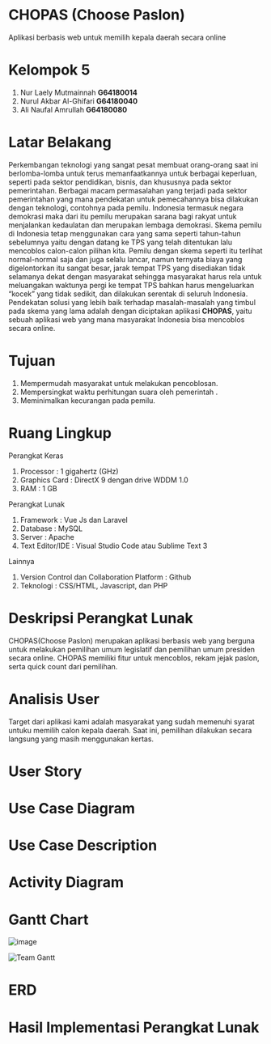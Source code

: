 # CHOPAS (Choose Paslon)
Aplikasi berbasis web untuk memilih kepala daerah secara online
# Kelompok 5
  1. Nur Laely Mutmainnah   **G64180014**
  2. Nurul Akbar Al-Ghifari **G64180040**
  3. Ali Naufal Amrullah    **G64180080**
# Latar Belakang
Perkembangan teknologi yang sangat pesat membuat orang-orang saat ini berlomba-lomba untuk terus memanfaatkannya untuk berbagai keperluan, seperti pada sektor pendidikan, bisnis, dan khususnya pada sektor pemerintahan. Berbagai macam permasalahan yang terjadi pada sektor pemerintahan yang mana pendekatan untuk pemecahannya bisa dilakukan dengan teknologi, contohnya pada pemilu. Indonesia termasuk negara demokrasi maka dari itu pemilu merupakan sarana bagi rakyat untuk menjalankan kedaulatan dan merupakan lembaga demokrasi. Skema pemilu di Indonesia tetap menggunakan cara yang sama seperti tahun-tahun sebelumnya yaitu dengan datang ke TPS yang telah ditentukan lalu mencoblos calon-calon pilihan kita. Pemilu dengan skema seperti itu terlihat normal-normal saja dan juga selalu lancar, namun ternyata biaya yang digelontorkan itu sangat besar, jarak tempat TPS yang disediakan tidak selamanya dekat dengan masyarakat sehingga masyarakat harus rela untuk meluangakan waktunya pergi ke tempat TPS bahkan harus mengeluarkan “kocek” yang tidak sedikit,  dan dilakukan serentak di seluruh Indonesia. Pendekatan solusi yang lebih baik terhadap masalah-masalah yang timbul pada skema yang lama adalah dengan diciptakan aplikasi **CHOPAS**, yaitu sebuah aplikasi web yang mana masyarakat Indonesia bisa mencoblos secara online.
# Tujuan
1.	Mempermudah masyarakat untuk melakukan pencoblosan.
2.	Mempersingkat waktu perhitungan suara oleh pemerintah .
3.	Meminimalkan kecurangan pada pemilu.
# Ruang Lingkup
Perangkat Keras
1.	Processor : 1 gigahertz (GHz)
2.	Graphics Card : DirectX 9 dengan drive WDDM 1.0
3.	RAM : 1 GB

Perangkat Lunak
1.	Framework : Vue Js dan Laravel
2.	Database : MySQL
3.	Server : Apache
4.	Text Editor/IDE : Visual Studio Code atau Sublime Text 3 

Lainnya
1.	Version Control dan Collaboration Platform : Github
2.	Teknologi : CSS/HTML, Javascript, dan PHP

# Deskripsi Perangkat Lunak
CHOPAS(Choose Paslon) merupakan aplikasi berbasis web yang berguna untuk melakukan pemilihan umum legislatif dan pemilihan umum presiden secara online. CHOPAS memiliki fitur untuk mencoblos, rekam jejak paslon, serta quick count dari pemilihan.

# Analisis User
Target dari aplikasi kami adalah masyarakat yang sudah memenuhi syarat untuku memilih calon kepala daerah. Saat ini, pemilihan dilakukan secara langsung yang masih menggunakan kertas.

# User Story


# Use Case Diagram


# Use Case Description 

# Activity Diagram

# Gantt Chart
![image](https://user-images.githubusercontent.com/48080443/82117376-bd4dbb80-9799-11ea-94d7-fc3829b4b669.png)

![Team Gantt](https://user-images.githubusercontent.com/48080443/82117761-a492d500-979c-11ea-90e3-e7c698111b1e.png)
# ERD

# Hasil Implementasi Perangkat Lunak







